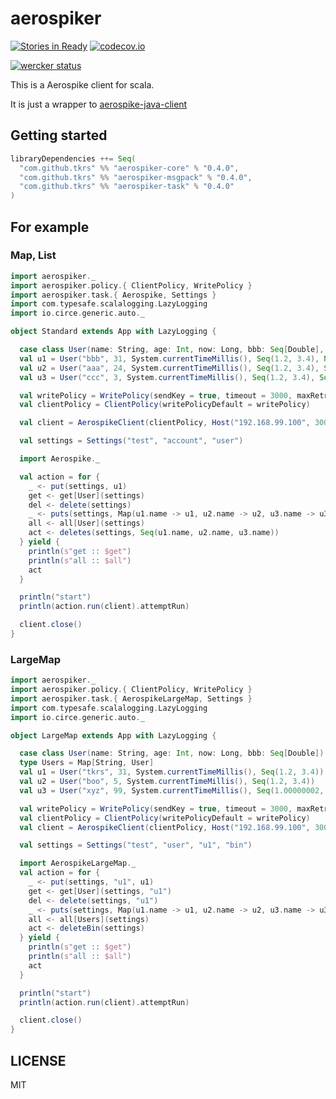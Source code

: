 # aerospiker

[![Stories in Ready](https://badge.waffle.io/tkrs/aerospiker.svg?label=ready&title=Ready)](http://waffle.io/tkrs/aerospiker)
[![codecov.io](http://codecov.io/github/tkrs/aerospiker/coverage.svg?branch=master)](http://codecov.io/github/tkrs/aerospiker?branch=master)

[![wercker status](https://app.wercker.com/status/07c0ec3bd555c18ff328f9f976f3725e/m "wercker status")](https://app.wercker.com/project/bykey/07c0ec3bd555c18ff328f9f976f3725e)

This is a Aerospike client for scala.

It is just a wrapper to [aerospike-java-client](https://github.com/aerospike/aerospike-client-java)

## Getting started

```scala
libraryDependencies ++= Seq(
  "com.github.tkrs" %% "aerospiker-core" % "0.4.0",
  "com.github.tkrs" %% "aerospiker-msgpack" % "0.4.0",
  "com.github.tkrs" %% "aerospiker-task" % "0.4.0"
)
```

## For example

### Map, List

```scala
import aerospiker._
import aerospiker.policy.{ ClientPolicy, WritePolicy }
import aerospiker.task.{ Aerospike, Settings }
import com.typesafe.scalalogging.LazyLogging
import io.circe.generic.auto._

object Standard extends App with LazyLogging {

  case class User(name: String, age: Int, now: Long, bbb: Seq[Double], option: Option[String])
  val u1 = User("bbb", 31, System.currentTimeMillis(), Seq(1.2, 3.4), None)
  val u2 = User("aaa", 24, System.currentTimeMillis(), Seq(1.2, 3.4), Some("OK"))
  val u3 = User("ccc", 3, System.currentTimeMillis(), Seq(1.2, 3.4), Some("OK"))

  val writePolicy = WritePolicy(sendKey = true, timeout = 3000, maxRetries = 5)
  val clientPolicy = ClientPolicy(writePolicyDefault = writePolicy)

  val client = AerospikeClient(clientPolicy, Host("192.168.99.100", 3000))

  val settings = Settings("test", "account", "user")

  import Aerospike._

  val action = for {
    _ <- put(settings, u1)
    get <- get[User](settings)
    del <- delete(settings)
    _ <- puts(settings, Map(u1.name -> u1, u2.name -> u2, u3.name -> u3))
    all <- all[User](settings)
    act <- deletes(settings, Seq(u1.name, u2.name, u3.name))
  } yield {
    println(s"get :: $get")
    println(s"all :: $all")
    act
  }

  println("start")
  println(action.run(client).attemptRun)

  client.close()
}
```

### LargeMap

```scala
import aerospiker._
import aerospiker.policy.{ ClientPolicy, WritePolicy }
import aerospiker.task.{ AerospikeLargeMap, Settings }
import com.typesafe.scalalogging.LazyLogging
import io.circe.generic.auto._

object LargeMap extends App with LazyLogging {

  case class User(name: String, age: Int, now: Long, bbb: Seq[Double])
  type Users = Map[String, User]
  val u1 = User("tkrs", 31, System.currentTimeMillis(), Seq(1.2, 3.4))
  val u2 = User("boo", 5, System.currentTimeMillis(), Seq(1.2, 3.4))
  val u3 = User("xyz", 99, System.currentTimeMillis(), Seq(1.00000002, 3.4))

  val writePolicy = WritePolicy(sendKey = true, timeout = 3000, maxRetries = 5)
  val clientPolicy = ClientPolicy(writePolicyDefault = writePolicy)
  val client = AerospikeClient(clientPolicy, Host("192.168.99.100", 3000))

  val settings = Settings("test", "user", "u1", "bin")

  import AerospikeLargeMap._
  val action = for {
    _ <- put(settings, "u1", u1)
    get <- get[User](settings, "u1")
    del <- delete(settings, "u1")
    _ <- puts(settings, Map(u1.name -> u1, u2.name -> u2, u3.name -> u3))
    all <- all[Users](settings)
    act <- deleteBin(settings)
  } yield {
    println(s"get :: $get")
    println(s"all :: $all")
    act
  }

  println("start")
  println(action.run(client).attemptRun)

  client.close()
}
```

## LICENSE

MIT
